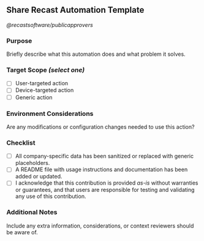 ## Share Recast Automation Template
_@recastsoftware/publicapprovers_
### Purpose
Briefly describe what this automation does and what problem it solves.

### Target Scope _(select one)_
- [ ] User-targeted action
- [ ] Device-targeted action
- [ ] Generic action

### Environment Considerations
Are any modifications or configuration changes needed to use this action?

### Checklist
- [ ] All company-specific data has been sanitized or replaced with generic placeholders.
- [ ] A README file with usage instructions and documentation has been added or updated.
- [ ] I acknowledge that this contribution is provided _as-is_ without warranties or guarantees, and that users are responsible for testing and validating any use of this contribution.

### Additional Notes
Include any extra information, considerations, or context reviewers should be aware of.
